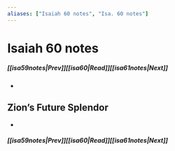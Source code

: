 ```yaml
---
aliases: ["Isaiah 60 notes", "Isa. 60 notes"]
---
```

# Isaiah 60 notes
##### <span class=arrow-left></span>[[isa59notes|Prev]]<span class=navigation-separator></span>[[isa60|Read]]<span class=navigation-separator></span>[[isa61notes|Next]]<span class=arrow-right></span>
- 
## Zion’s Future Splendor
- 
##### <span class=arrow-left></span>[[isa59notes|Prev]]<span class=navigation-separator></span>[[isa60|Read]]<span class=navigation-separator></span>[[isa61notes|Next]]<span class=arrow-right></span>